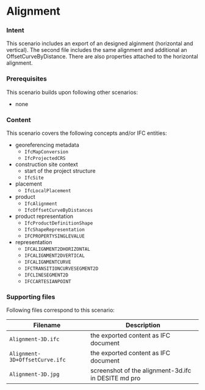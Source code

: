 
# Alignment

### Intent

This scenario includes an export of an designed alginment (horizontal and vertical). The second file includes the same alignment and additional an OffsetCurveByDistance. There are also properties attached to the horizontal alignment.


### Prerequisites

This scenario builds upon following other scenarios:
- none

### Content

This scenario covers the following concepts and/or IFC entities:
- georeferencing metadata
  - `IfcMapConversion`
  - `IfcProjectedCRS`
- construction site context 
  - start of the project structure
  - `IfcSite`
- placement
  - `IfcLocalPlacement`
- product
  - `IfcAlignment`
  - `IfcOffsetCurveByDistances`
- product representation
  - `IfcProductDefinitionShape`
  - `IfcShapeRepresentation`
  - `IFCPROPERTYSINGLEVALUE`
- representation
  - `IFCALIGNMENT2DHORIZONTAL`
  - `IFCALIGNMENT2DVERTICAL`
  - `IFCALIGNMENTCURVE`
  - `IFCTRANSITIONCURVESEGMENT2D`
  - `IFCLINESEGMENT2D`
  - `IFCCARTESIANPOINT`
  

### Supporting files

Following files correspond to this scenario:

| Filename                          | Description                               |
|-----------------------------------|-------------------------------------------|
| `Alignment-3D.ifc`                 | the exported content as IFC document      |
| `Alignment-3D+OffsetCurve.ifc`     | the exported content as IFC document|
| `Alignment-3D.jpg`                 | screenshot of the alignment-3d.ifc in DESITE md pro |
